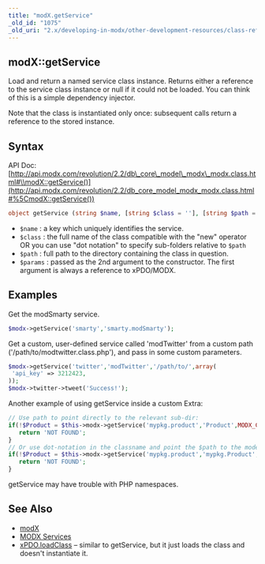 ```yaml
---
title: "modX.getService"
_old_id: "1075"
_old_uri: "2.x/developing-in-modx/other-development-resources/class-reference/modx/modx.getservice"
---
```


## modX::getService

 Load and return a named service class instance. Returns either a reference to the service class instance or null if it could not be loaded. You can think of this is a simple dependency injector.

 Note that the class is instantiated only once: subsequent calls return a reference to the stored instance.

## Syntax

 API Doc: [http://api.modx.com/revolution/2.2/db\_core\_model\_modx\_modx.class.html#\\modX::getService()](http://api.modx.com/revolution/2.2/db_core_model_modx_modx.class.html#%5CmodX::getService())

 ``` php
object getService (string $name, [string $class = ''], [string $path = ''], [array $params = array ()])
```

- `$name` : a key which uniquely identifies the service.
- `$class` : the full name of the class compatible with the "new" operator OR you can use "dot notation" to specify sub-folders relative to `$path`
- `$path` : full path to the directory containing the class in question.
- `$params` : passed as the 2nd argument to the constructor. The first argument is always a reference to xPDO/MODX.

## Examples

 Get the modSmarty service.

 ``` php
$modx->getService('smarty','smarty.modSmarty');
```

 Get a custom, user-defined service called 'modTwitter' from a custom path ('/path/to/modtwitter.class.php'), and pass in some custom parameters.

 ``` php
$modx->getService('twitter','modTwitter','/path/to/',array(
  'api_key' => 3212423,
));
$modx->twitter->tweet('Success!');
```

Another example of using getService inside a custom Extra:

 ``` php
// Use path to point directly to the relevant sub-dir:
if(!$Product = $this->modx->getService('mypkg.product','Product',MODX_CORE_PATH.'components/mypkg/model/mypkg/')) {
    return 'NOT FOUND';
}
// Or use dot-notation in the classname and point the $path to the model directory:
if(!$Product = $this->modx->getService('mypkg.product','mypkg.Product',MODX_CORE_PATH.'components/mypkg/model/')) {
    return 'NOT FOUND';
}
```

getService may have trouble with PHP namespaces.

## See Also

- [modX](extending-modx/core-model/modx "modX")
- [MODX Services](extending-modx/services "MODX Services")
- [xPDO.loadClass](extending-modx/xpdo/class-reference/xpdo/xpdo.loadclass "xPDO.loadClass") – similar to getService, but it just loads the class and doesn't instantiate it.